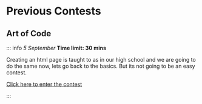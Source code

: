 # Previous Contests


## Art of Code


::: info _5 September_
**Time limit: 30 mins**

Creating an html page is taught to as in our high school and we are going to do the same now, lets go back to the basics. But its not going to be an easy contest.
<div style="color:#6495ED">

[Click here to enter the contest](./pre/artofcode.md)

</div>
:::